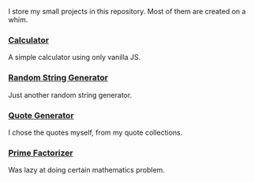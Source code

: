 I store my small projects in this repository.
Most of them are created on a whim.

### [Calculator](https://geetguud.github.io/projekt-webb/projekts/calculator/calculator.html)

A simple calculator using only vanilla JS.

### [Random String Generator](https://geetguud.github.io/projekt-webb/projekts/rsg/random-string.html)

Just another random string generator.

### [Quote Generator](https://geetguud.github.io/projekt-webb/projekts/quote-gen/quote-gen.html)

I chose the quotes myself, from my quote collections.

### [Prime Factorizer](https://geetguud.github.io/projekt-webb/projekts/prime-factor/prime-factor.html)

Was lazy at doing certain mathematics problem.